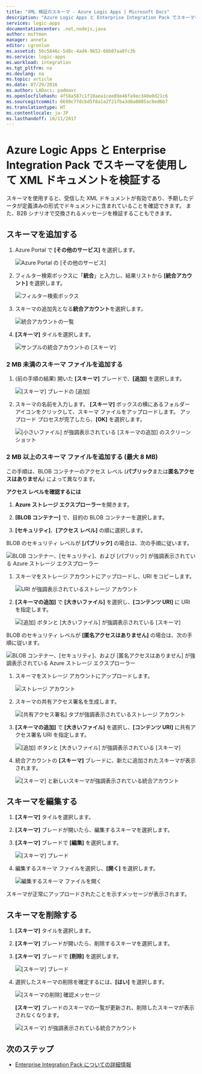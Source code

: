 ```yaml
---
title: "XML 検証のスキーマ - Azure Logic Apps | Microsoft Docs"
description: "Azure Logic Apps と Enterprise Integration Pack でスキーマを使用して XML ドキュメントを検証する"
services: logic-apps
documentationcenter: .net,nodejs,java
author: msftman
manager: anneta
editor: cgronlun
ms.assetid: 56c5846c-5d8c-4ad4-9652-60b07aa8fc3b
ms.service: logic-apps
ms.workload: integration
ms.tgt_pltfrm: na
ms.devlang: na
ms.topic: article
ms.date: 07/29/2016
ms.author: LADocs; padmavc
ms.openlocfilehash: 4f58a587c1f10aea1cee89e46fa9ec340e0d21c6
ms.sourcegitcommit: 6699c77dcbd5f8a1a2f21fba3d0a0005ac9ed6b7
ms.translationtype: HT
ms.contentlocale: ja-JP
ms.lasthandoff: 10/11/2017
---
```

# <a name="validate-xml-with-schemas-for-azure-logic-apps-and-the-enterprise-integration-pack"></a>Azure Logic Apps と Enterprise Integration Pack でスキーマを使用して XML ドキュメントを検証する

スキーマを使用すると、受信した XML ドキュメントが有効であり、予期したデータが定義済みの形式でドキュメントに含まれていることを確認できます。 また、B2B シナリオで交換されるメッセージを検証することもできます。

## <a name="add-a-schema"></a>スキーマを追加する

1. Azure Portal で **[その他のサービス]** を選択します。

    ![Azure Portal の [その他のサービス]](media/logic-apps-enterprise-integration-schemas/overview-11.png)

2. フィルター検索ボックスに「**統合**」と入力し、結果リストから **[統合アカウント]** を選択します。

    ![フィルター検索ボックス](media/logic-apps-enterprise-integration-schemas/overview-21.png)

3. スキーマの追加先となる**統合アカウント**を選択します。

    ![統合アカウントの一覧](media/logic-apps-enterprise-integration-schemas/overview-31.png)

4. **[スキーマ]** タイルを選択します。

    ![サンプルの統合アカウントの [スキーマ]](media/logic-apps-enterprise-integration-schemas/schema-11.png)

### <a name="add-a-schema-file-smaller-than-2-mb"></a>2 MB 未満のスキーマ ファイルを追加する

1. (前の手順の結果) 開いた **[スキーマ]** ブレードで、**[追加]** を選択します。

    ![[スキーマ] ブレードの [追加]](media/logic-apps-enterprise-integration-schemas/schema-21.png)

2. スキーマの名前を入力します。 **[スキーマ]** ボックスの横にあるフォルダー アイコンをクリックして、スキーマ ファイルをアップロードします。 アップロード プロセスが完了したら、**[OK]** を選択します。

    ![[小さいファイル] が強調表示されている [スキーマの追加] のスクリーンショット](media/logic-apps-enterprise-integration-schemas/schema-31.png)

### <a name="add-a-schema-file-larger-than-2-mb-up-to-8-mb-maximum"></a>2 MB 以上のスキーマ ファイルを追加する (最大 8 MB)

この手順は、BLOB コンテナーのアクセス レベル (**パブリック**または**匿名アクセスはありません**) によって異なります。

**アクセス レベルを確認するには**

1.  **Azure ストレージ エクスプローラー**を開きます。 

2.  **[BLOB コンテナー]** で、目的の BLOB コンテナーを選択します。 

3.  **[セキュリティ]**、**[アクセス レベル]** の順に選択します。

BLOB のセキュリティ レベルが **[パブリック]** の場合は、次の手順に従います。

![BLOB コンテナー、[セキュリティ]、および [パブリック] が強調表示されている Azure ストレージ エクスプローラー](media/logic-apps-enterprise-integration-schemas/blob-public.png)

1. スキーマをストレージ アカウントにアップロードし、URI をコピーします。

    ![URI が強調表示されているストレージ アカウント](media/logic-apps-enterprise-integration-schemas/schema-blob.png)

2. **[スキーマの追加]** で **[大きいファイル]** を選択し、**[コンテンツ URI]** に URI を指定します。

    ![[追加] ボタンと [大きいファイル] が強調表示されている [スキーマ]](media/logic-apps-enterprise-integration-schemas/schema-largefile.png)

BLOB のセキュリティ レベルが **[匿名アクセスはありません]** の場合は、次の手順に従います。

![BLOB コンテナー、[セキュリティ]、および [匿名アクセスはありません] が強調表示されている Azure ストレージ エクスプローラー](media/logic-apps-enterprise-integration-schemas/blob-1.png)

1. スキーマをストレージ アカウントにアップロードします。

    ![ストレージ アカウント](media/logic-apps-enterprise-integration-schemas/blob-3.png)

2. スキーマの共有アクセス署名を生成します。

    ![[共有アクセス署名] タブが強調表示されているストレージ アカウント](media/logic-apps-enterprise-integration-schemas/blob-2.png)

3. **[スキーマの追加]** で **[大きいファイル]** を選択し、**[コンテンツ URI]** に共有アクセス署名 URI を指定します。

    ![[追加] ボタンと [大きいファイル] が強調表示されている [スキーマ]](media/logic-apps-enterprise-integration-schemas/schema-largefile.png)

4. 統合アカウントの **[スキーマ]** ブレードに、新たに追加されたスキーマが表示されます。

    ![[スキーマ] と新しいスキーマが強調表示されている統合アカウント](media/logic-apps-enterprise-integration-schemas/schema-41.png)

## <a name="edit-schemas"></a>スキーマを編集する

1. **[スキーマ]** タイルを選択します。

2. **[スキーマ]** ブレードが開いたら、編集するスキーマを選択します。

3. **[スキーマ]** ブレードで **[編集]** を選択します。

    ![[スキーマ] ブレード](media/logic-apps-enterprise-integration-schemas/edit-12.png)

4. 編集するスキーマ ファイルを選択し、**[開く]** を選択します。

    ![編集するスキーマ ファイルを開く](media/logic-apps-enterprise-integration-schemas/edit-31.png)

スキーマが正常にアップロードされたことを示すメッセージが表示されます。

## <a name="delete-schemas"></a>スキーマを削除する

1. **[スキーマ]** タイルを選択します。

2. **[スキーマ]** ブレードが開いたら、削除するスキーマを選択します。

3. **[スキーマ]** ブレードで **[削除]** を選択します。

    ![[スキーマ] ブレード](media/logic-apps-enterprise-integration-schemas/delete-12.png)

4. 選択したスキーマの削除を確定するには、**[はい]** を選択します。

    ![[スキーマの削除] 確認メッセージ](media/logic-apps-enterprise-integration-schemas/delete-21.png)

    **[スキーマ]** ブレードのスキーマの一覧が更新され、削除したスキーマが表示されなくなります。

    ![[スキーマ] が強調表示されている統合アカウント](media/logic-apps-enterprise-integration-schemas/delete-31.png)

## <a name="next-steps"></a>次のステップ
* [Enterprise Integration Pack についての詳細情報](logic-apps-enterprise-integration-overview.md "Enterprise Integration Pack についての詳細情報")  

